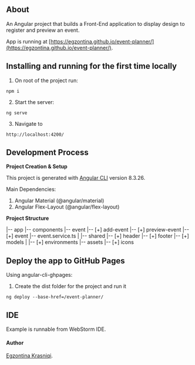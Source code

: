 ## About
An Angular project that builds a Front-End application to display  design to register  and preview an event.

App is running at [https://egzontina.github.io/event-planner/](https://egzontina.github.io/event-planner/).



## Installing and running for the first time locally

1. On root of the project run: 
```
npm i
```
2. Start the server: 
```
ng serve
```
3.  Navigate to 
```
http://localhost:4200/
```


## Development Process

**Project Creation & Setup**

This project is generated with [Angular CLI](https://github.com/angular/angular-cli) version 8.3.26.

Main Dependencies:
1. Angular Material (@angular/material)
2. Angular Flex-Layout (@angular/flex-layout) 


**Project Structure**

|-- app
     |-- components
       |-- event
           |-- [+] add-event
           |-- [+] preview-event
           |-- [+] event
           |-- event.service.ts
     |
     |-- shared
          |-- [+] header
          |-- [+] footer
          |-- [+] models
     |
     |-- [+] environments
|-- assets
     |-- [+] icons
     

## Deploy the app to GitHub Pages

Using angular-cli-ghpages:
1. Create the dist folder for the project and run it
```
ng deploy --base-href=/event-planner/
```


## IDE
Example is runnable from WebStorm IDE.



#### Author

[Egzontina Krasniqi](https://github.com/egzontina).

